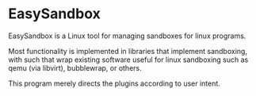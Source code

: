 # EasySandbox

EasySandbox is a Linux tool for managing sandboxes for linux programs.

Most functionality is implemented in libraries that implement sandboxing,
with such that wrap existing software useful for linux sandboxing such
as qemu (via libvirt), bubblewrap, or others.

This program merely directs the plugins according to user intent.

